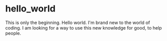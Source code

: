 # hello_world
This is only the beginning. Hello world.
I'm brand new to the world of coding. I am 
looking for a way to use this new knowledge 
for good, to help people. 
